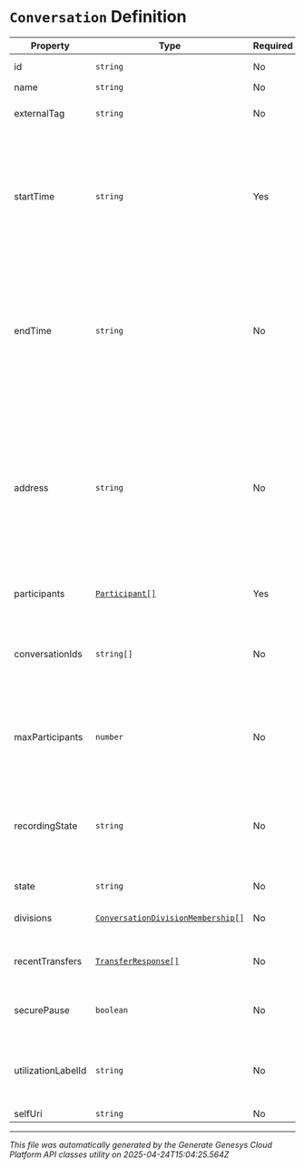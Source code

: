 # `Conversation` Definition

| Property | Type | Required | Description |
|----------|------|----------|-------------|
| id | `string` | No | The globally unique identifier for the object. |
| name | `string` | No |  |
| externalTag | `string` | No | The external tag associated with the conversation. |
| startTime | `string` | Yes | The time when the conversation started. This will be the time when the first participant joined the conversation. Date time is represented as an ISO-8601 string. For example: yyyy-MM-ddTHH:mm:ss[.mmm]Z |
| endTime | `string` | No | The time when the conversation ended. This will be the time when the last participant left the conversation, or null when the conversation is still active. Date time is represented as an ISO-8601 string. For example: yyyy-MM-ddTHH:mm:ss[.mmm]Z |
| address | `string` | No | The address of the conversation as seen from an external participant. For phone calls this will be the DNIS for inbound calls and the ANI for outbound calls. For other media types this will be the address of the destination participant for inbound and the address of the initiating participant for outbound. |
| participants | [`Participant[]`](participant-definition.md) | Yes | The list of all participants in the conversation. |
| conversationIds | `string[]` | No | A list of conversations to merge into this conversation to create a conference. This field is null except when being used to create a conference. |
| maxParticipants | `number` | No | If this is a conference conversation, then this field indicates the maximum number of participants allowed to participant in the conference. |
| recordingState | `string` | No | On update, 'paused' initiates a secure pause, 'active' resumes any paused recordings; otherwise indicates state of conversation recording. |
| state | `string` | No | The conversation's state |
| divisions | [`ConversationDivisionMembership[]`](conversationdivisionmembership-definition.md) | No | Identifiers of divisions associated with this conversation |
| recentTransfers | [`TransferResponse[]`](transferresponse-definition.md) | No | The list of the most recent 20 transfer commands applied to this conversation. |
| securePause | `boolean` | No | True when the recording of this conversation is in secure pause status. |
| utilizationLabelId | `string` | No | An optional label that categorizes the conversation.  Max-utilization settings can be configured at a per-label level |
| selfUri | `string` | No | The URI for this object |

---

*This file was automatically generated by the Generate Genesys Cloud Platform API classes utility on 2025-04-24T15:04:25.564Z*